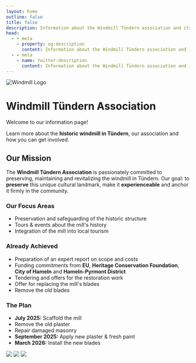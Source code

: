 ```yaml
---
layout: home
outline: false
title: false
description: Information about the Windmill Tündern association and its mission.
head:
  - - meta
    - property: og:description
      content: Information about the Windmill Tündern association and its mission.
  - - meta
    - name: twitter:description
      content: Information about the Windmill Tündern association and its mission.
---
```


<div class="home-hero">
  <img src="/imgs/logo.svg" alt="Windmill Logo" class="hero-logo" />
  <h1 class="hero-title">Windmill Tündern Association</h1>
  <p class="hero-subtitle">Welcome to our information page!</p>
  <p class="hero-text">
    Learn more about the <strong>historic windmill in Tündern</strong>, our association and how you can get involved.
  </p>
</div>

<div class="home-intro">
  <h2>Our Mission</h2>
  <p>
    The <strong>Windmill Tündern Association</strong> is passionately committed to preserving, maintaining and revitalizing the windmill in Tündern.
    Our goal: to <strong>preserve</strong> this unique cultural landmark, make it <strong>experienceable</strong> and anchor it firmly in the community.
  </p>
</div>

<div class="home-grid">
  <div>
    <h3>Our Focus Areas</h3>
    <p>
      <ul>
        <li>Preservation and safeguarding of the historic structure</li>
        <li>Tours & events about the mill's history</li>
        <li>Integration of the mill into local tourism</li>
      </ul>
    </p>
  </div>
  <div>
    <h3>Already Achieved</h3>
    <p>
      <ul>
        <li>Preparation of an expert report on scope and costs</li>
        <li>Funding commitments from <strong>EU</strong>, <strong>Heritage Conservation Foundation</strong>, <strong>City of Hameln</strong> and <strong>Hameln-Pyrmont District</strong></li>
        <li>Tendering and offers for the restoration work</li>
        <li>Offer for replacing the mill's blades</li>
        <li>Remove the old blades</li>
      </ul>
    </p>
  </div>
  <div class="plan">
    <h3>The Plan</h3>
    <p>
      <ul>
        <li><strong>July 2025:</strong> Scaffold the mill</li>
        <li>Remove the old plaster</li>
        <li>Repair damaged masonry</li>
        <li><strong>September 2025:</strong> Apply new plaster & fresh paint</li>
        <li><strong>March 2026:</strong> Install the new blades</li>
      </ul>
    </p>
  </div>
</div>

<div class="grid-gallery">
  <img src="/imgs/bilder/windmill-8.jpeg" loading="lazy"  class="scroll-img" />
  <img src="/imgs/bilder/windmill-2.jpeg" loading="lazy"  class="scroll-img" />
  <img src="/imgs/bilder/windmill-6.jpeg" loading="lazy" class="scroll-img" />
</div>
